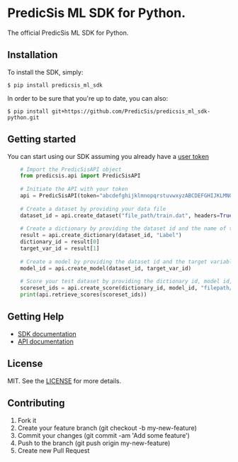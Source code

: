 # PredicSis ML SDK for Python.

The official PredicSis ML SDK for Python.

## Installation

To install the SDK, simply:

    $ pip install predicsis_ml_sdk

In order to be sure that you're up to date, you can also:

    $ pip install git+https://github.com/PredicSis/predicsis_ml_sdk-python.git

## Getting started

You can start using our SDK assuming you already have a [user token](https://developer.predicsis.com/doc/v1/overview/oauth2/#get-authorization-from-a-user)

```python
    # Import the PredicSisAPI object
    from predicsis.api import PredicSisAPI
	
	# Initiate the API with your token
    api = PredicSisAPI(token="abcdefghijklmnopqrstuvwxyzABCDEFGHIJKLMNOPQRSTUVWXYZ0123456789")
	
	# Create a dataset by providing your data file
    dataset_id = api.create_dataset("file_path/train.dat", headers=True)
	
	# Create a dictionary by providing the dataset id and the name of the target variable
    result = api.create_dictionary(dataset_id, "Label")
    dictionary_id = result[0]
    target_var_id = result[1]
	
	# Create a model by providing the dataset id and the target variable id
    model_id = api.create_model(dataset_id, target_var_id)
	
	# Score your test dataset by providing the dictionary id, model id, and your test data file
    scoreset_ids = api.create_score(dictionary_id, model_id, "filepath/test.dat", headers=True)
    print(api.retrieve_scores(scoreset_ids))
```

## Getting Help

* [SDK documentation](https://github.com/PredicSis/predicsis_ml_sdk-python/wiki)
* [API documentation](https://developer.predicsis.com/doc/v1/overview/)

## License

MIT. See the [LICENSE](https://github.com/PredicSis/predicsis_ml_sdk/blob/master/LICENSE) for more details.


## Contributing

1. Fork it
2. Create your feature branch (git checkout -b my-new-feature)
3. Commit your changes (git commit -am 'Add some feature')
4. Push to the branch (git push origin my-new-feature)
5. Create new Pull Request
